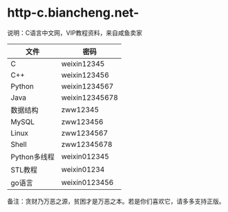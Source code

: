 # http-c.biancheng.net-
说明：C语言中文网，VIP教程资料，来自咸鱼卖家

|  文件   | 密码  |
|  ----  | ----  |
| C | weixin12345 |
| C++ | weixin123456 |
| Python | weixin1234567 |
| Java | weixin12345678 |
| 数据结构 | zww12345 |
| MySQL | zww123456 |
| Linux | zww1234567 |
| Shell | zww12345678 |
| Python多线程 | weixin012345 |
| STL教程 | weixin01234 |
| go语言 | weixin0123456 |

备注：贪财乃万恶之源，贫困才是万恶之本。若是你们喜欢它，请多多支持正版。

